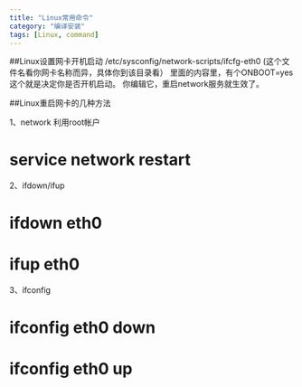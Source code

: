 ```yaml
---
title: "Linux常用命令"
category: "编译安装"
tags: [Linux, command]
---
```

##Linux设置网卡开机启动
/etc/sysconfig/network-scripts/ifcfg-eth0 (这个文件名看你网卡名称而异，具体你到该目录看）
里面的内容里，有个ONBOOT=yes
这个就是决定你是否开机启动。 你编辑它，重启network服务就生效了。

##Linux重启网卡的几种方法

1、network
利用root帐户
# service network restart

2、ifdown/ifup
# ifdown eth0
# ifup eth0

3、ifconfig
# ifconfig eth0 down
# ifconfig eth0 up